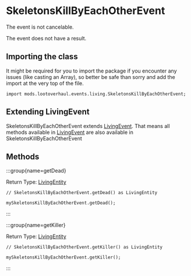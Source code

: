 # SkeletonsKillByEachOtherEvent

The event is not cancelable.

The event does not have a result.

## Importing the class

It might be required for you to import the package if you encounter any issues (like casting an Array), so better be safe than sorry and add the import at the very top of the file.
```zenscript
import mods.lootoverhaul.events.living.SkeletonsKillByEachOtherEvent;
```


## Extending LivingEvent

SkeletonsKillByEachOtherEvent extends [LivingEvent](/forge/api/event/entity/living/LivingEvent). That means all methods available in [LivingEvent](/forge/api/event/entity/living/LivingEvent) are also available in SkeletonsKillByEachOtherEvent

## Methods

:::group{name=getDead}

Return Type: [LivingEntity](/vanilla/api/entity/LivingEntity)

```zenscript
// SkeletonsKillByEachOtherEvent.getDead() as LivingEntity

mySkeletonsKillByEachOtherEvent.getDead();
```

:::

:::group{name=getKiller}

Return Type: [LivingEntity](/vanilla/api/entity/LivingEntity)

```zenscript
// SkeletonsKillByEachOtherEvent.getKiller() as LivingEntity

mySkeletonsKillByEachOtherEvent.getKiller();
```

:::



